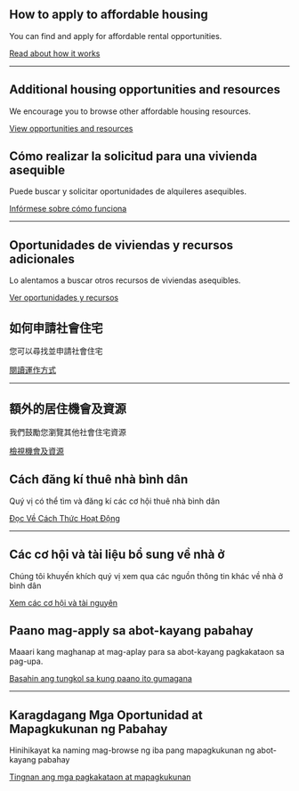 <RenderIf language="en">
<ContentIcon name="home" outlined />

## How to apply to affordable housing

You can find and apply for affordable rental opportunities.

[Read about how it works](/how-it-works)

---

<ContentIcon name="frontDoor" />

## Additional housing opportunities and resources

We encourage you to browse other affordable housing resources.

[View opportunities and resources](/additional-resources)

</RenderIf>
<RenderIf language="es">

<ContentIcon name="home" outlined />

## Cómo realizar la solicitud para una vivienda asequible

Puede buscar y solicitar oportunidades de alquileres asequibles.

[Infórmese sobre cómo funciona](/es/how-it-works)

---

<ContentIcon name="frontDoor" />

## Oportunidades de viviendas y recursos adicionales

Lo alentamos a buscar otros recursos de viviendas asequibles.

[Ver oportunidades y recursos](/es/additional-resources)

</RenderIf>

<RenderIf language="zh">
<ContentIcon name="home" outlined />

## 如何申請社會住宅

您可以尋找並申請社會住宅

[閱讀運作方式](/zh/how-it-works)

---

<ContentIcon name="frontDoor" />

## 額外的居住機會及資源

我們鼓勵您瀏覽其他社會住宅資源

[檢視機會及資源](/zh/additional-resources)

</RenderIf>

<RenderIf language="vi">
<ContentIcon name="home" outlined />

## Cách đăng kí thuê nhà bình dân

Quý vị có thể tìm và đăng kí các cơ hội thuê nhà bình dân

[Đọc Về Cách Thức Hoạt Động](/vi/how-it-works)

---

<ContentIcon name="frontDoor" />

## Các cơ hội và tài liệu bổ sung về nhà ở

Chúng tôi khuyến khích quý vị xem qua các nguồn thông tin khác về nhà ở bình dân

[Xem các cơ hội và tài nguyên](/vi/additional-resources)

</RenderIf>

<RenderIf language="tl">
<ContentIcon name="home" outlined />

## Paano mag-apply sa abot-kayang pabahay

Maaari kang maghanap at mag-aplay para sa abot-kayang pagkakataon sa pag-upa.

[Basahin ang tungkol sa kung paano ito gumagana](/tl/how-it-works)

---

<ContentIcon name="frontDoor" />

## Karagdagang Mga Oportunidad at Mapagkukunan ng Pabahay

Hinihikayat ka naming mag-browse ng iba pang mapagkukunan ng abot-kayang pabahay

[Tingnan ang mga pagkakataon at mapagkukunan](/tl/additional-resources)

</RenderIf>
